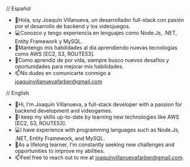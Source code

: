 // Español

- 👋Hola, soy Joaquin Villanueva, un desarrollador full-stack con pasión por el desarrollo de backend y los videojuegos.
 - 💻Conozco y tengo experiencia en lenguajes como Node.Js, .NET, Entity Framework y MySQL.
 - 👀Mantengo mis habilidades al día aprendiendo nuevas tecnologías como AWS [EC2, S3, ROUTE53].
 - 🌱Como aprendiz de por vida, siempre busco nuevos desafíos y oportunidades para mejorar mis habilidades.
 - 📫No dudes en comunicarte conmigo a joaquinvillanuevafarber@gmail.com

// English

 - 👋Hi, I'm Joaquin Villanueva, a full-stack developer with a passion for backend development and videogames.
 - 👀I keep my skills up-to-date by learning new technologies like AWS [EC2, S3, ROUTE53].
 - 💻I have experience with programming languages such as Node.Js, .NET, Entity Framework, and MySQL.
 - 🌱As a lifelong learner, I'm constantly seeking new challenges and opportunities to improve my abilities.
 - 📫Feel free to reach out to me at joaquinvillanuevafarber@gmail.com.
